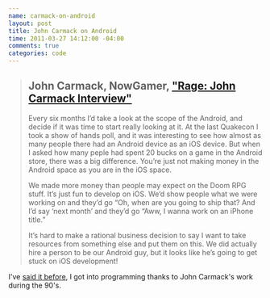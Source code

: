 ```yaml
---
name: carmack-on-android
layout: post
title: John Carmack on Android
time: 2011-03-27 14:12:00 -04:00
comments: true
categories: code
---
```


> ## John Carmack, NowGamer, ["Rage: John Carmack Interview"](http://www.nowgamer.com/features/921554/rage_john_carmack_interview.html)
> Every six months I’d take a look at the scope of the Android, and decide if it was time to start really looking at it. At the last Quakecon I took a show of hands poll, and it was interesting to see how almost as many people there had an Android device as an iOS device. But when I asked how many peple had spent 20 bucks on a game in the Android store, there was a big difference. You’re just not making money in the Android space as you are in the iOS space.
>
> We made more money than people may expect on the Doom RPG stuff. It’s just fun to develop on iOS. We’d show people what we were working on and they’d go “Oh, when are you going to ship that? And I’d say ‘next month’ and they’d go “Aww, I wanna work on an iPhone title.”
>
> It’s hard to make a rational business decision to say I want to take resources from something else and put them on this. We did actually hire a person to be our Android guy, but it looks like he’s going to get stuck on iOS development!

I've [said it before](http://hectorramos.com/day-quake-shook-me-into-programming), I got into programming thanks to John Carmack's work during the 90's.
